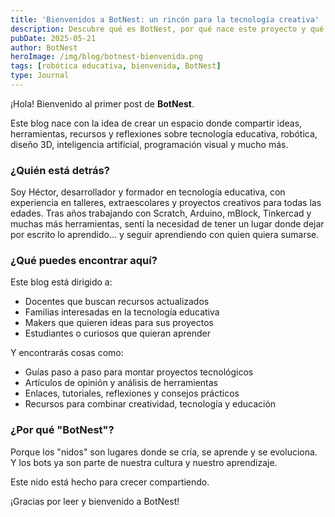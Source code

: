 ```yaml
---
title: 'Bienvenidos a BotNest: un rincón para la tecnología creativa'
description: Descubre qué es BotNest, por qué nace este proyecto y qué puedes encontrar en este blog dedicado a la educación, la robótica y la tecnología creativa.
pubDate: 2025-05-21
author: BotNest
heroImage: /img/blog/botnest-bienvenida.png
tags: [robótica educativa, bienvenida, BotNest]
type: Journal
---
```


¡Hola! Bienvenido al primer post de **BotNest**.

Este blog nace con la idea de crear un espacio donde compartir ideas, herramientas, recursos y reflexiones sobre tecnología educativa, robótica, diseño 3D, inteligencia artificial, programación visual y mucho más.

### ¿Quién está detrás?

Soy Héctor, desarrollador y formador en tecnología educativa, con experiencia en talleres, extraescolares y proyectos creativos para todas las edades. Tras años trabajando con Scratch, Arduino, mBlock, Tinkercad y muchas más herramientas, sentí la necesidad de tener un lugar donde dejar por escrito lo aprendido... y seguir aprendiendo con quien quiera sumarse.

### ¿Qué puedes encontrar aquí?

Este blog está dirigido a:

- Docentes que buscan recursos actualizados
- Familias interesadas en la tecnología educativa
- Makers que quieren ideas para sus proyectos
- Estudiantes o curiosos que quieran aprender

Y encontrarás cosas como:

- Guías paso a paso para montar proyectos tecnológicos
- Artículos de opinión y análisis de herramientas
- Enlaces, tutoriales, reflexiones y consejos prácticos
- Recursos para combinar creatividad, tecnología y educación

### ¿Por qué "BotNest"?

Porque los "nidos" son lugares donde se cría, se aprende y se evoluciona. Y los bots ya son parte de nuestra cultura y nuestro aprendizaje.

Este nido está hecho para crecer compartiendo.

¡Gracias por leer y bienvenido a BotNest!

